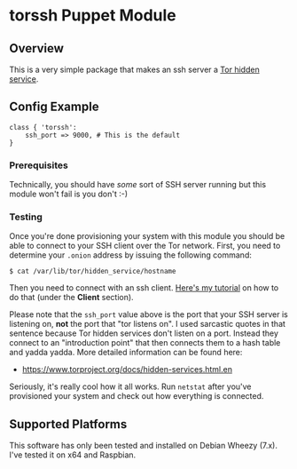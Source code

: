 # torssh Puppet Module

## Overview

This is a very simple package that makes an ssh server a 
[Tor hidden service](https://www.torproject.org/docs/hidden-services.html.en "Hidden service overview page"). 

## Config Example

    class { 'torssh':
        ssh_port => 9000, # This is the default
    }

### Prerequisites

Technically, you should have *some* sort of SSH server running but this module
won't fail is you don't :-)

### Testing

Once you're done provisioning your system with this module you should be able
to connect to your SSH client over the Tor network. First, you need to
determine your ``.onion`` address by issuing the following command:

    $ cat /var/lib/tor/hidden_service/hostname

Then you need to connect with an ssh client.
[Here's my tutorial](http://rbpod.tompurl.com/InstallTorOnDebian.html "TODO") 
on how to do that (under the **Client** section).

Please note that the ``ssh_port`` value above is the port that your SSH server
is listening on, **not** the port that "tor listens on". I used sarcastic
quotes in that sentence because Tor hidden services don't listen on a port.
Instead they connect to an "introduction point" that then connects them to
a hash table and yadda yadda. More detailed information can be found here:

* https://www.torproject.org/docs/hidden-services.html.en

Seriously, it's really cool how it all works. Run ``netstat`` after you've
provisioned your system and check out how everything is connected.

## Supported Platforms

This software has only been tested and installed on Debian Wheezy (7.x). I've
tested it on x64 and Raspbian.
